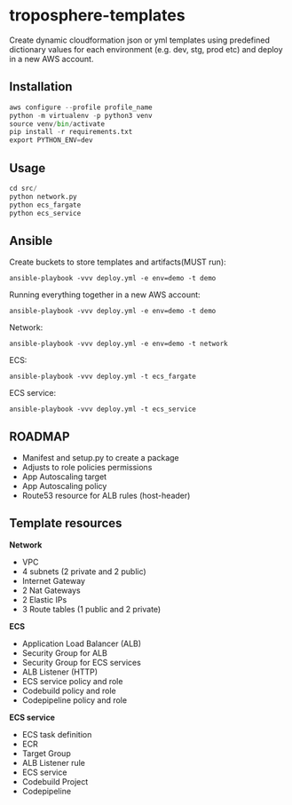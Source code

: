 # troposphere-templates

Create dynamic cloudformation json or yml templates using predefined dictionary values for each environment (e.g. dev, stg, prod etc) and deploy in a new AWS account.
 
## Installation
```python
aws configure --profile profile_name
python -m virtualenv -p python3 venv
source venv/bin/activate
pip install -r requirements.txt
export PYTHON_ENV=dev
```

## Usage
```python
cd src/
python network.py
python ecs_fargate
python ecs_service
```

## Ansible
Create buckets to store templates and artifacts(MUST run):
``` 
ansible-playbook -vvv deploy.yml -e env=demo -t demo
```

Running everything together in a new AWS account:
``` 
ansible-playbook -vvv deploy.yml -e env=demo -t demo
```

Network:
```
ansible-playbook -vvv deploy.yml -e env=demo -t network
```

ECS:
```
ansible-playbook -vvv deploy.yml -t ecs_fargate
```

ECS service:
```
ansible-playbook -vvv deploy.yml -t ecs_service
```


## ROADMAP
- Manifest and setup.py to create a package
- Adjusts to role policies permissions
- App Autoscaling target
- App Autoscaling policy
- Route53 resource for ALB rules (host-header)

## Template resources 
**Network**
- VPC
- 4 subnets (2 private and 2 public)
- Internet Gateway
- 2 Nat Gateways
- 2 Elastic IPs
- 3 Route tables (1 public and 2 private)

**ECS**
- Application Load Balancer (ALB)
- Security Group for ALB
- Security Group for ECS services
- ALB Listener (HTTP)
- ECS service policy and role
- Codebuild policy and role
- Codepipeline policy and role

**ECS service**
- ECS task definition
- ECR
- Target Group
- ALB Listener rule
- ECS service
- Codebuild Project
- Codepipeline
